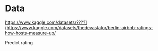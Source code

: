 # Data
https://www.kaggle.com/datasets/????](https://www.kaggle.com/datasets/thedevastator/berlin-airbnb-ratings-how-hosts-measure-up/

Predict rating

